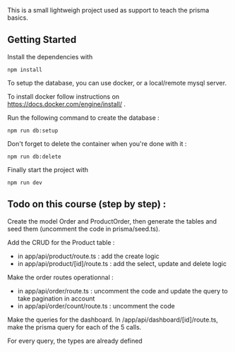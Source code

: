 This is a small lightweigh project used as support to teach the prisma basics.

## Getting Started

Install the dependencies with

`npm install`

To setup the database, you can use docker, or a local/remote mysql server.

To install docker follow instructions on https://docs.docker.com/engine/install/ .

Run the following command to create the database :

`npm run db:setup`

Don't forget to delete the container when you're done with it :

`npm run db:delete`

Finally start the project with

`npm run dev`

## Todo on this course (step by step) :

Create the model Order and ProductOrder, then generate the tables and seed them (uncomment the code in prisma/seed.ts).

Add the CRUD for the Product table :

- in app/api/product/route.ts : add the create logic
- in app/api/product/[id]/route.ts : add the select, update and delete logic

Make the order routes operationnal :

- in app/api/order/route.ts : uncomment the code and update the query to take pagination in account
- in app/api/order/count/route.ts : uncomment the code

Make the queries for the dashboard. In /app/api/dashboard/[id]/route.ts, make the prisma query for each of the 5 calls.

For every query, the types are already defined
